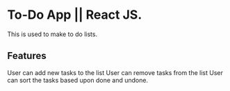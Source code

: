 # To-Do App || React JS.
This is used to make to do lists.

## Features

User can add new tasks to the list 
User can remove tasks from the list 
User can sort the tasks based upon done and undone.



